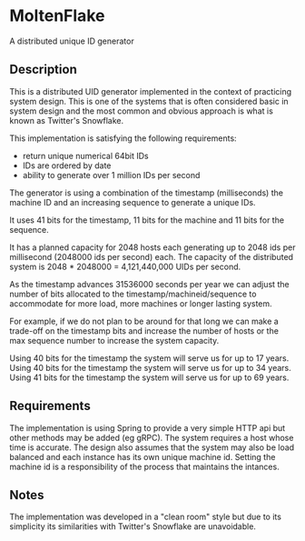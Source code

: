 # MoltenFlake

A distributed unique ID generator

## Description
This is a distributed UID generator implemented in the context of practicing system design.
This is one of the systems that is often considered basic in system design and the most common and obvious 
approach is what is known as Twitter's Snowflake.

This implementation is satisfying the following requirements:
 - return unique numerical 64bit IDs
 - IDs are ordered by date
 - ability to generate over 1 million IDs per second
 
 The generator is using a combination of the timestamp (milliseconds)
 the machine ID and an increasing sequence to generate a unique IDs.

 It uses 41 bits for the timestamp, 11 bits for the machine and 11 bits for the sequence.

 It has a planned capacity for 2048 hosts each generating up to 2048 ids
 per millisecond (2048000 ids per second) each. The capacity of the
 distributed system is 2048 * 2048000 = 4,121,440,000 UIDs per second.

 As the timestamp advances 31536000 seconds per year we can adjust the number of bits
 allocated to the timestamp/machineid/sequence to accommodate for more load, more machines or longer lasting system.
 
 For example, if we do not plan to be around for that long we can make a trade-off on the timestamp bits
 and increase the number of hosts or the max sequence number to increase the system capacity.
 
 Using 40 bits for the timestamp the system will serve us for up to 17 years.
 Using 40 bits for the timestamp the system will serve us for up to 34 years.
 Using 41 bits for the timestamp the system will serve us for up to 69 years.

 ## Requirements
 The implementation is using Spring to provide a very simple HTTP api but other methods may be added (eg gRPC).
 The system requires a host whose time is accurate. 
 The design also assumes that the system may also be load balanced and each instance has its own unique machine id.
 Setting the machine id is a responsibility of the process that maintains the intances.
 
 ## Notes
 The implementation was developed in a "clean room" style but due to its simplicity its similarities with Twitter's Snowflake are unavoidable.
 
 
